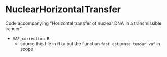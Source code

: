 # NuclearHorizontalTransfer

Code accompanying "Horizontal transfer of nuclear DNA in a transmissible cancer"

- `VAF_correction.R`
    - source this file in R to put the function `fast_estimate_tumour_vaf` in scope
